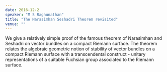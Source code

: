 ```yaml
---
date: 2016-12-2
speaker: "M S Raghunathan"
title: "The Narasimhan Seshadri Theorem revisited"
venue: ""
---
```

We give a relatively simple proof of the famous theorem of
Narasimhan and Seshadri on vector bundles on a compact Riemann surface.
The theorem relates the algebraic geometric notion of stability of vector
bundles on a compact Riemann surface with a transcendental construct -
unitary representations of a suitable Fuchsian group associated to the
Riemann surface.
